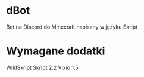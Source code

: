 # dBot
Bot na Discord do Minecraft napisany w języku Skript
# Wymagane dodatki
WildSkript
Skript 2.2 
Vixio 1.5
